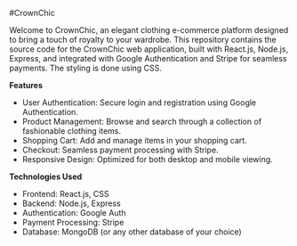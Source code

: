 #CrownChic

Welcome to CrownChic, an elegant clothing e-commerce platform designed to bring a touch of royalty to your wardrobe. This repository contains the source code for the CrownChic web application, built with React.js, Node.js, Express, and integrated with Google Authentication and Stripe for seamless payments. The styling is done using CSS.


**Features**
- User Authentication: Secure login and registration using Google Authentication.
- Product Management: Browse and search through a collection of fashionable clothing items.
- Shopping Cart: Add and manage items in your shopping cart.
- Checkout: Seamless payment processing with Stripe.
- Responsive Design: Optimized for both desktop and mobile viewing.

**Technologies Used**
- Frontend: React.js, CSS
- Backend: Node.js, Express
- Authentication: Google Auth
- Payment Processing: Stripe
- Database: MongoDB (or any other database of your choice)
